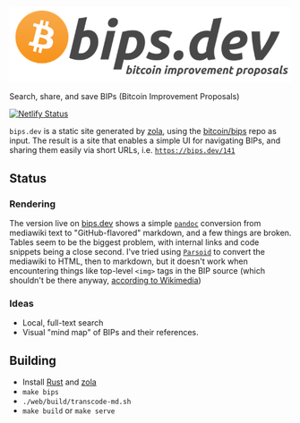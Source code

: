 ![bips.dev logo](web/static/bips-dev-header.png)

Search, share, and save BIPs (Bitcoin Improvement Proposals)

[![Netlify Status](https://api.netlify.com/api/v1/badges/b3335c93-1302-4033-a766-ec95836b6ece/deploy-status)](https://app.netlify.com/sites/awesome-shannon-2db2d5/deploys)

`bips.dev` is a static site generated by [zola](https://github.com/getzola/zola), using the [bitcoin/bips](https://github.com/bitcoin/bips)
repo as input. The result is a site that enables a simple UI for navigating BIPs, and sharing them easily via short URLs, i.e.
[`https://bips.dev/141`](https://bips.dev/141)

## Status

### Rendering

The version live on [bips.dev](https://bips.dev) shows a simple [`pandoc`](https://pandoc.org/) conversion from
mediawiki text to "GitHub-flavored" markdown, and a few things are broken. Tables seem to be the biggest problem,
with internal links and code snippets being a close second. I've tried using [`Parsoid`](https://www.mediawiki.org/wiki/Parsoid)
to convert the mediawiki to HTML, then to markdown, but it doesn't work when encountering things like top-level
`<img>` tags in the BIP source (which shouldn't be there anyway, [according to Wikimedia](https://www.mediawiki.org/wiki/Help:Formatting#HTML_tags))

### Ideas

* Local, full-text search
* Visual "mind map" of BIPs and their references.

## Building

* Install [Rust](https://www.rust-lang.org/) and [zola](https://www.getzola.org/)
* `make bips`
* `./web/build/transcode-md.sh`
* `make build` or `make serve`
